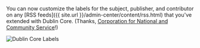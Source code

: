 You can now customize the labels for the subject, publisher, and contributor on any [RSS feeds]({{ site.url }}/admin-center/content/rss.html) that you've extended with Dublin Core. (Thanks, [Corporation for National and Community Service](https://www.nationalservice.gov/)!)

![Dublin Core Labels](https://d3qcdigd1fhos0.cloudfront.net/blog/img/feature-2014-02-01-serp-dublin-core.png "Dublin Core Labels")